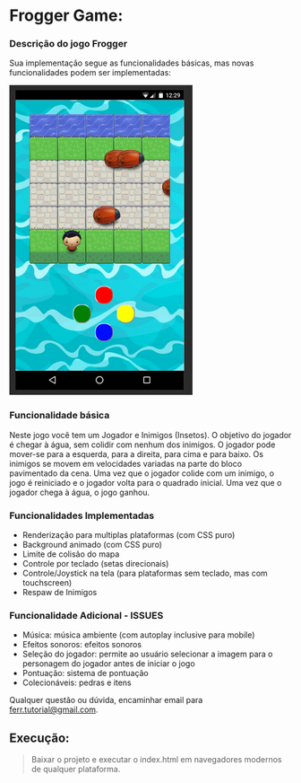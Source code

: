 # Frogger Game: 


### Descrição do jogo Frogger 

Sua implementação segue as funcionalidades básicas,
mas novas funcionalidades podem ser implementadas:

![PrintScreen da tela do jogo](https://raw.githubusercontent.com/EduardoFerr/Frogame/master/images/PrintScreen/frogameMobile.png "Frog Game - HTML5/CSS3/JS-OO")

### Funcionalidade básica

Neste jogo você tem um Jogador e Inimigos (Insetos). O objetivo do jogador é chegar à água, sem colidir com nenhum dos inimigos. O jogador pode mover-se para a esquerda, para a direita, para cima e para baixo. Os inimigos se movem em velocidades variadas na parte do bloco pavimentado da cena. Uma vez que o jogador colide com um inimigo, o jogo é reiniciado e o jogador volta para o quadrado inicial. Uma vez que o jogador chega à água, o jogo ganhou.

### Funcionalidades Implementadas
+ Renderização para multiplas plataformas (com CSS puro) 
+ Background animado (com CSS puro)
+ Limite de colisão do mapa
+ Controle por teclado (setas direcionais)
+ Controle/Joystick na tela (para plataformas sem teclado, mas com touchscreen)
+ Respaw de Inimigos


### Funcionalidade Adicional - ISSUES
- Música: música ambiente (com autoplay inclusive para mobile)
- Efeitos sonoros: efeitos sonoros
- Seleção do jogador: permite ao usuário selecionar a imagem para o personagem do jogador antes de iniciar o jogo
- Pontuação: sistema de pontuação
- Colecionáveis: pedras e itens


Qualquer questão ou dúvida, encaminhar email para ferr.tutorial@gmail.com.

## Execução:
> Baixar o projeto e executar o index.html em navegadores modernos de qualquer plataforma.
<script type="text/javascript" src="https://platform.linkedin.com/badges/js/profile.js" async defer></script>
